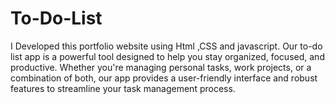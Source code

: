 # To-Do-List
I Developed this portfolio website using Html ,CSS and javascript. 
Our to-do list app is a powerful tool designed to help you stay organized, focused, and productive. Whether you're managing personal tasks, work projects, or a combination of both, our app provides a user-friendly interface and robust features to streamline your task management process.
